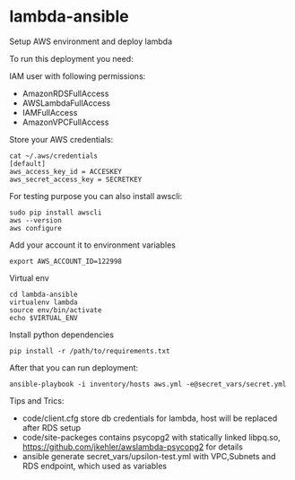 # lambda-ansible
Setup AWS environment and deploy lambda

To run this deployment you need:

IAM user with following permissions:
  + AmazonRDSFullAccess
  + AWSLambdaFullAccess
  + IAMFullAccess
  + AmazonVPCFullAccess

Store your AWS credentials:
```shell
cat ~/.aws/credentials 
[default]
aws_access_key_id = ACCESKEY
aws_secret_access_key = SECRETKEY
```
For testing purpose you can also install awscli:
```shell
sudo pip install awscli
aws --version
aws configure
```
Add your account it to environment variables
```shell
export AWS_ACCOUNT_ID=122998
```
Virtual env
```shell
cd lambda-ansible
virtualenv lambda
source env/bin/activate 
echo $VIRTUAL_ENV
```
Install python dependencies
```shell
pip install -r /path/to/requirements.txt
```
After that you can run deployment:
```shell
ansible-playbook -i inventory/hosts aws.yml -e@secret_vars/secret.yml
```

Tips and Trics:
+ code/client.cfg store db credentials for lambda, host will be replaced after RDS setup
+ code/site-packeges contains psycopg2 with statically linked libpq.so, https://github.com/jkehler/awslambda-psycopg2 for details
+ ansible generate secret_vars/upsilon-test.yml with VPC,Subnets and RDS endpoint, which used as variables
